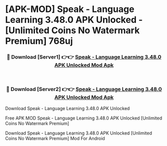 # [APK-MOD] Speak - Language Learning 3.48.0 APK Unlocked - [Unlimited Coins No Watermark Premium] 768uj



<div align="center">
<h3>🔴 Download [Server1] 👉👉 <a href="https://momento.my/?title=Speak_-_Language_Learning_3.48.0_APK_Unlocked">Speak - Language Learning 3.48.0 APK Unlocked Mod Apk</a></h3><br>

<h3>🔴 Download [Server2] 👉👉 <a href="https://momento.my/?title=Speak_-_Language_Learning_3.48.0_APK_Unlocked">Speak - Language Learning 3.48.0 APK Unlocked Mod Apk</a></h3>
</div>



Download Speak - Language Learning 3.48.0 APK Unlocked 

Free APK MOD Speak - Language Learning 3.48.0 APK Unlocked [Unlimited Coins No Watermark Premium]

Download Speak - Language Learning 3.48.0 APK Unlocked [Unlimited Coins No Watermark Premium] Mod For Android
